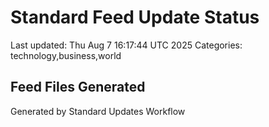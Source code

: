 # Standard Feed Update Status
Last updated: Thu Aug  7 16:17:44 UTC 2025
Categories: technology,business,world

## Feed Files Generated

Generated by Standard Updates Workflow
